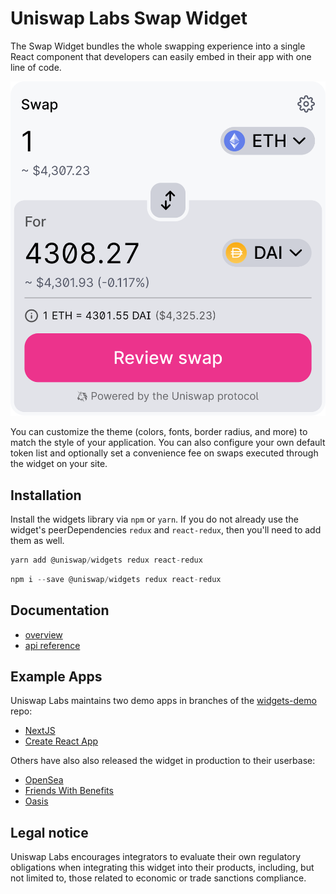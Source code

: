 # Uniswap Labs Swap Widget

The Swap Widget bundles the whole swapping experience into a single React component that developers can easily embed in their app with one line of code.

![swap widget screenshot](https://raw.githubusercontent.com/Uniswap/interface/main/src/assets/images/widget-screenshot.png)

You can customize the theme (colors, fonts, border radius, and more) to match the style of your application. You can also configure your own default token list and optionally set a convenience fee on swaps executed through the widget on your site.

## Installation

Install the widgets library via `npm` or `yarn`. If you do not already use the widget's peerDependencies `redux` and `react-redux`, then you'll need to add them as well.

```js
yarn add @uniswap/widgets redux react-redux
```

```js
npm i --save @uniswap/widgets redux react-redux
```

## Documentation

- [overview](https://docs.uniswap.org/sdk/widgets/swap-widget)
- [api reference](https://docs.uniswap.org/sdk/widgets/swap-widget/api)

## Example Apps

Uniswap Labs maintains two demo apps in branches of the [widgets-demo](https://github.com/Uniswap/widgets-demo) repo:

- [NextJS](https://github.com/Uniswap/widgets-demo/tree/nextjs)
- [Create React App](https://github.com/Uniswap/widgets-demo/tree/cra)

Others have also also released the widget in production to their userbase:

- [OpenSea](https://opensea.io/)
- [Friends With Benefits](https://www.fwb.help/)
- [Oasis](https://oasis.app/)

## Legal notice

Uniswap Labs encourages integrators to evaluate their own regulatory obligations when integrating this widget into their products, including, but not limited to, those related to economic or trade sanctions compliance.
